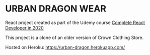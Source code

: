 # URBAN DRAGON WEAR

React project created as part of the Udemy course [Complete React Developer in 2020](https://www.udemy.com/course/complete-react-developer-zero-to-mastery/)

This project is a clone of an older version of Crown Clothing Store.  

Hosted on Heroku:
https://urban-dragon.herokuapp.com/
